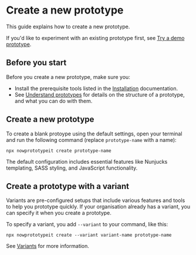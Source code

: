 # Create a new prototype

This guide explains how to create a new prototype. 

If you'd like to experiment with an existing prototype first, see [Try a demo prototype](/try-demo-prototype).

## Before you start

Before you create a new prototype, make sure you:

* Install the prerequisite tools listed in the [Installation](/installation) documentation.
* See [Understand prototypes](/variants/understand-prototypes) for details on the structure of a prototype, and what you can do with them.

## Create a new prototype

To create a blank protoype using the default settings, open your terminal and run the following command (replace `prototype-name` with a name):

```
npx nowprototypeit create prototype-name
```

The default configuration includes essential features like Nunjucks templating, SASS styling, and JavaScript functionality.

## Create a prototype with a variant

Variants are pre-configured setups that include various features and tools to help you prototype quickly. If your organisation  already has a variant, you can specify it when you create a prototype. 

To specify a variant, you add `--variant` to your command, like this:

```
npx nowprototypeit create --variant variant-name prototype-name
```

See [Variants](/variants) for more information.